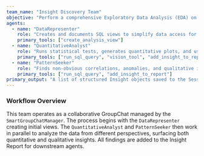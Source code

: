 ```yaml
---
team_name: "Insight Discovery Team"
objective: "Perform a comprehensive Exploratory Data Analysis (EDA) on the curated database to find novel patterns and generate a structured Insight Report."
agents:
  - name: "DataRepresenter"
    role: "Creates and documents SQL views to simplify data access for the team."
    primary_tools: ["create_analysis_view"]
  - name: "QuantitativeAnalyst"
    role: "Runs statistical tests, generates quantitative plots, and uses vision models to find quantitative patterns."
    primary_tools: ["run_sql_query", "vision_tool", "add_insight_to_report"]
  - name: "PatternSeeker"
    role: "Finds non-obvious correlations, anomalies, and qualitative insights."
    primary_tools: ["run_sql_query", "add_insight_to_report"]
primary_output: "A list of structured Insight objects saved to the SessionState."
---
```


### Workflow Overview
This team operates as a collaborative GroupChat managed by the `SmartGroupChatManager`. The process begins with the `DataRepresenter` creating initial views. The `QuantitativeAnalyst` and `PatternSeeker` then work in parallel to analyze the data from different perspectives, surfacing both quantitative and qualitative insights. All findings are added to the Insight Report for downstream agents.
